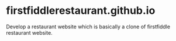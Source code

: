 # firstfiddlerestaurant.github.io
Develop a restaurant website which is basically a clone of firstfiddle restaurant website.
